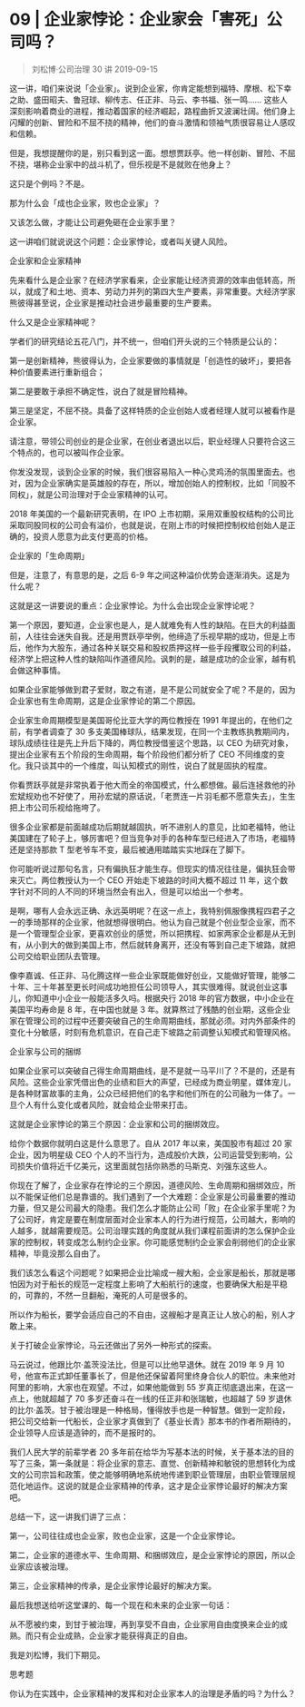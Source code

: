 # 09 | 企业家悖论：企业家会「害死」公司吗？
> 刘松博·公司治理 30 讲
2019-09-15

这一讲，咱们来说说「企业家」。说到企业家，你肯定能想到福特、摩根、松下幸之助、盛田昭夫、鲁冠球、柳传志、任正非、马云、李书福、张一鸣…… 这些人深刻影响着商业的进程，推动着国家的经济崛起，路程曲折又波澜壮阔。他们身上闪耀的创新、冒险和不屈不挠的精神，他们的奋斗激情和领袖气质很容易让人感叹和信赖。

但是，我想提醒你的是，别只看到这一面。想想贾跃亭。他一样创新、冒险、不屈不挠，堪称企业家中的战斗机了，但乐视是不是就败在他身上？

这只是个例吗？不是。

那为什么会「成也企业家，败也企业家」？

又该怎么做，才能让公司避免砸在企业家手里？

这一讲咱们就说说这个问题：企业家悖论，或者叫关键人风险。

企业家和企业家精神

先来看什么是企业家？在经济学家看来，企业家能让经济资源的效率由低转高，所以，就成了和土地、资本、劳动力并列的第四大生产要素，非常重要。大经济学家熊彼得甚至说，企业家是推动社会进步最重要的生产要素。

什么又是企业家精神呢？

学者们的研究结论五花八门，并不统一，但咱们开头说的三个特质是公认的：

第一是创新精神，熊彼得认为，企业家要做的事情就是「创造性的破坏」，要把各种价值要素进行重新组合；

第二是要敢于承担不确定性，说白了就是冒险精神。

第三是坚定，不屈不挠。具备了这样特质的企业创始人或者经理人就可以被看作是企业家。

请注意，带领公司创业的是企业家，在创业者退出以后，职业经理人只要符合这三个特点的，也可以被叫作企业家。

你发没发现，谈到企业家的时候，我们很容易陷入一种心灵鸡汤的氛围里面去。也对，因为企业家确实是英雄般的存在，所以，增加创始人的控制权，比如「同股不同权」，就是公司治理对于企业家精神的认可。

2018 年美国的一个最新研究表明，在 IPO 上市初期，采用双重股权结构的公司比采取同股同权的公司会有溢价，也就是说，在刚上市的时候把控制权给创始人是正确的，投资人愿意为此支付更高的价格。

企业家的「生命周期」

但是，注意了，有意思的是，之后 6-9 年之间这种溢价优势会逐渐消失。这是为什么呢？

这就是这一讲要说的重点：企业家悖论。为什么会出现企业家悖论呢？

第一个原因，要知道，企业家也是人，是人就难免有人性的缺陷。在巨大的利益面前，人往往会迷失自我。还是用贾跃亭举例，他缔造了乐视早期的成功，但是上市后，他作为大股东，通过各种关联交易和股权质押这样一些手段攫取公司的利益，经济学上把这种人性的缺陷叫作道德风险。讽刺的是，越是成功的企业家，越有机会做这种事情。

如果企业家能够做到君子爱财，取之有道，是不是公司就安全了呢？不是的，因为企业家也有生命周期，这是企业家悖论的第二个原因。

企业家生命周期模型是美国哥伦比亚大学的两位教授在 1991 年提出的，在他们之前，有学者调查了 30 多支美国棒球队，结果发现，在同一个主教练执教期间内，球队成绩往往是先上升后下降的，两位教授借鉴这个思路，以 CEO 为研究对象，提出企业家有五个阶段的生命周期，每个阶段他们都分析了 CEO 不同维度的变化。我只谈其中的一个维度，叫认知模式的刚性，说白了就是固执的程度。

你看贾跃亭就是非常执着于他大而全的帝国模式，什么都想做。最后连拯救他的孙宏斌规劝也不好使了，用孙宏斌的原话说，「老贾连一片羽毛都不愿意失去」，生生把上市公司乐视给拖垮了。

很多企业家都是前面越成功后期就越固执，听不进别人的意见，比如老福特，他让美国建在了轮子上，够厉害吧？但当竞争对手的各种车型已经进入了市场，老福特还是坚持那款 T 型老爷车不变，最后被通用踏踏实实地踩在了脚下。

你可能听说过那句名言，只有偏执狂才能生存。但现实的情况往往是，偏执狂会带来灭亡。两位教授认为一个 CEO 开始走下坡路的时间大概不超过 11 年，这个数字针对不同的人不同的环境当然会有出入，但是可以给出一个参考。

是啊，哪有人会永远正确、永远英明呢？在这一点上，我特别佩服像携程四君子之一的季琦那样的企业家，他就想得很明白。他认为自己就是个创业型企业家，而不是一个管理型企业家，更喜欢创业的感觉，所以把携程、如家两家企业都是从无到有，从小到大的做到美国上市，然后就转身离开，还没有等到自己走下坡路，就把公司交给职业团队去管理。

像李嘉诚、任正非、马化腾这样一些企业家既能做好创业，又能做好管理，能够二十年、三十年甚至更长时间成功地担任公司领导人，其实很难得。就说创业这事儿，你知道中小企业一般能活多久吗。根据央行 2018 年的官方数据，中小企业在美国平均寿命是 8 年，在中国也就是 3 年。就算熬过了残酷的创业期，这些企业家在管理公司的过程中还要突破自己的生命周期曲线，那就必须。对内外部条件的变化十分敏感，时刻有危机意识，在自己走下坡路之前调整认知模式和管理风格。

企业家与公司的捆绑

如果企业家可以突破自己得生命周期曲线，是不是就一马平川了？不是的，还是有风险。这些企业家凭借出色的业绩和巨大的声望，已经成为商业明星，媒体宠儿，是各种财富故事的主角，公众已经把他们的名字和他们所在的公司融为一体了。一旦个人有什么变化或者风险，就会给企业带来打击。

这就是企业家悖论的第三个原因：企业家和公司的捆绑效应。

给你个数据你就明白这是什么意思了。自从 2017 年以来，美国股市有超过 20 家企业，因为明星级 CEO 个人的不当行为，造成股价大跌，公司运营受到影响，公司损失价值将近千亿美元，这里面就包括你熟悉的马斯克、刘强东这些人。

你现在了解了，企业家存在悖论的三个原因，道德风险、生命周期和捆绑效应，所以不能保证他们总是靠谱的。我们遇到了一个大难题：企业家是公司最重要的推动力量，但又是公司最大的隐患。我们怎么才能防止公司「败」在企业家手里呢？为了公司好，肯定是要在制度层面对企业家本人的行为进行规范，公司越大，影响的人越多，就越需要规范。公司治理实践的角度就从我们课程前面讲的怎么保护企业家的控制权，转变成怎么制约企业家。你可能感觉制约企业家会削弱他们的企业家精神，毕竟没那么自由了。

我们该怎么看这个问题呢？如果把企业比喻成一艘大船，企业家是船长，那就是哪怕因为对于船长的规范一定程度上影响了大船航行的速度，也要确保大船是平稳的，可靠的，不然一旦翻船，淹死的人可是很多的。

所以作为船长，要学会适应自己的不自由，这艘船才是真正让人放心的船，别人才敢上来。

关于打破企业家悖论，马云还做出了另外一种形式的探索。

马云说过，他跟比尔·盖茨没法比，但是可以比他早退休。就在 2019 年 9 月 10 号，他宣布正式卸任董事长了，但是他还保留着阿里终身合伙人的职位。未来他对阿里的影响，大家也在观望。不过，如果他能做到 55 岁真正彻底退出来，在这一点上，他就超越了 70 多岁还奋斗在一线的任正非和张瑞敏，也超越了 59 岁退休的比尔·盖茨。甘于被治理是一种格局，懂得放手也是一种智慧。做到一定阶段，把公司交给新一代船长，企业家才真做到了《基业长青》那本书的作者所期待的，企业领导人应该是造钟的，而不是报时的。

我们人民大学的前辈学者 20 多年前在给华为写基本法的时候，关于基本法的目的写了三条，第一条就是：将企业家的意志、直觉、创新精神和敏锐的思想转化为成文的公司宗旨和政策，使之能够明确地系统地传递到职业管理层，由职业管理层规范化地运作。这说的就是企业家精神的传承，这才是企业家悖论最好的解决方案吧。

总结一下，这一讲我们讲了三点：

第一，公司往往成也企业家，败也企业家，这是一个企业家悖论。

第二，企业家的道德水平、生命周期、和捆绑效应，是企业家悖论的原因，所以企业家应该被治理。

第三，企业家精神的传承，是企业家悖论最好的解决方案。

最后我想送给听这堂课的、每一个现在和未来的企业家一句话：

从不愿被约束，到甘于被治理，再到享受不自由，企业家用自由度换来企业的成熟。而只有企业成熟，企业家才能获得真正的自由。

我是刘松博，我们下期见。

思考题

你认为在实践中，企业家精神的发挥和对企业家本人的治理是矛盾的吗？为什么？


